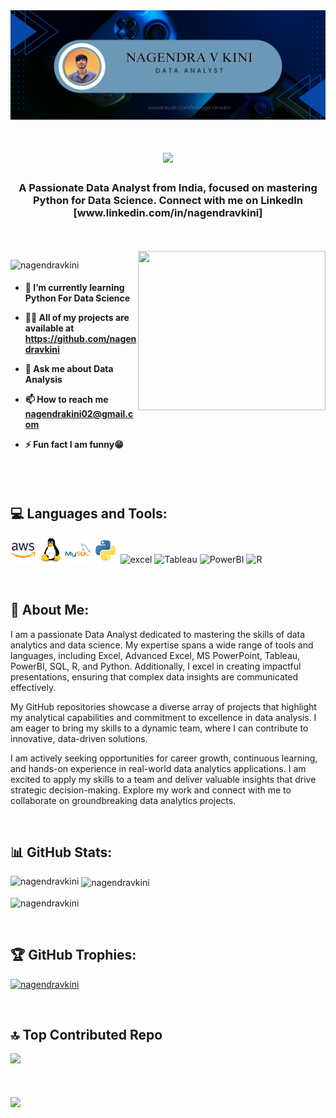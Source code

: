<div align="center"> <img src="https://github.com/nagendravkini/nagendravkini/blob/main/GitHub_Banner.png"> </div>
<h1 align="center">
    <img src="https://readme-typing-svg.herokuapp.com/?font=Righteous&size=35&center=true&vCenter=true&width=500&height=50&duration=3500&lines=Hey+Everyone!+👋;+I'm+Nagendra+V+Kini;" />
</h1>
<h3 align="center">A Passionate Data Analyst from India, focused on mastering Python for Data Science. Connect with me on LinkedIn [www.linkedin.com/in/nagendravkini]</h3>

<br>
<br>
<img align="right" src="https://github.com/nagendravkini/nagendravkini/assets/140932670/f5e638fc-000b-4d0d-88f4-5926a2a221e3" width="300" height="255">
             

<p align="left"> <img src="https://komarev.com/ghpvc/?username=nagendravkini&label=Profile%20views&color=0e75b6&style=flat" alt="nagendravkini" /> </p>

<h4>
  
- 🌱 I’m currently learning **Python For Data Science**

- 👨‍💻 All of my projects are available at **https://github.com/nagendravkini**
  
- 💬 Ask me about **Data Analysis**

- 📫 How to reach me **nagendrakini02@gmail.com**

- ⚡ Fun fact **I am funny😁**
</h4>

<br>
<br>

## 💻 Languages and Tools:
<p align="left">
    <a>
        <img src="https://raw.githubusercontent.com/devicons/devicon/master/icons/amazonwebservices/amazonwebservices-original-wordmark.svg" alt="aws" width="40" height="40"/>
    </a>   
    <a>
        <img src="https://raw.githubusercontent.com/devicons/devicon/master/icons/linux/linux-original.svg" alt="linux" width="40" height="40"/>
    </a>   
    <a>
        <img src="https://raw.githubusercontent.com/devicons/devicon/master/icons/mysql/mysql-original-wordmark.svg" alt="mysql" width="40" height="40"/>
    </a>
    <a>
        <img src="https://raw.githubusercontent.com/devicons/devicon/master/icons/python/python-original.svg" alt="python" width="40" height="40"/>
    </a>  
    <a>
        <img src="https://github.com/nagendravkini/nagendravkini/assets/140932670/82979a2b-ba4b-44f4-b570-2687106559f4" alt="excel" width="40" height="40"/>
    </a>  
    <a>
        <img src="https://github.com/nagendravkini/nagendravkini/assets/140932670/2975ca78-e47b-4bb6-8413-e2552dbec35f" alt="Tableau" width="40" height="40"/>
    </a>   
    <a>
        <img src="https://github.com/nagendravkini/nagendravkini/assets/140932670/b1b21ba7-d5d5-4dd4-91da-bfd875766a11" alt="PowerBI" width="40" height="40"/>
    </a>
    <a>
        <img src="https://github.com/nagendravkini/nagendravkini/assets/140932670/d97d3f79-5a08-461f-88b6-c91f62e94bd8" alt="R" width="40" height="40"/>
    </a> 
</p>

<br>

## 👦 About Me:
I am a passionate Data Analyst dedicated to mastering the skills of data analytics and data science. My expertise spans a wide range of tools and languages, including Excel, Advanced Excel, MS PowerPoint, Tableau, PowerBI, SQL, R, and Python. Additionally, I excel in creating impactful presentations, ensuring that complex data insights are communicated effectively. 

My GitHub repositories showcase a diverse array of projects that highlight my analytical capabilities and commitment to excellence in data analysis. I am eager to bring my skills to a dynamic team, where I can contribute to innovative, data-driven solutions.

I am actively seeking opportunities for career growth, continuous learning, and hands-on experience in real-world data analytics applications. I am excited to apply my skills to a team and deliver valuable insights that drive strategic decision-making. Explore my work and connect with me to collaborate on groundbreaking data analytics projects.

<br>

## 📊 GitHub Stats:
<p><img align="left" src="https://github-readme-stats.vercel.app/api/top-langs?username=nagendravkini&show_icons=true&locale=en&layout=compact&theme=tokyonight" alt="nagendravkini" /></p>

<p>&nbsp;<img align="center" src="https://github-readme-stats.vercel.app/api?username=nagendravkini&count_private=true&show_icons=true&theme=tokyonight&rank_icon=github&border_radius=10" alt="nagendravkini" /></p>

<p><img align="center" src="https://github-readme-streak-stats.herokuapp.com/?user=nagendravkini&theme=tokyonight" alt="nagendravkini" /></p>

<br>

## 🏆 GitHub Trophies:
<p align="left"> <a href="https://github.com/ryo-ma/github-profile-trophy"><img src="https://github-profile-trophy.vercel.app/?username=nagendravkini&theme=tokyonight" alt="nagendravkini" /></a> </p>

<br>

## 🔝 Top Contributed Repo
![](https://github-contributor-stats.vercel.app/api?username=nagendravkini&limit=5&theme=tokyonight&combine_all_yearly_contributions=true)
<br>
<h1>
    <img src="https://readme-typing-svg.herokuapp.com/?font=Righteous&size=25&Left=true&v=true&Leftwidth=500&height=70&duration=4500&lines=Thanks+For+Visiting!+✌️;+Shoot+me+a+message+on+Linkedin!;+I'm+always+down+to+collab+:);" />
</h1>
